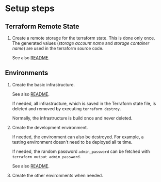 # Setup steps

## Terraform Remote State

1. Create a remote storage for the terraform state.
   This is done only once. The generated values (_storage account name_ and _storage container name_) are used in the terraform source code.

   See also [README](../src/terraform/tfstate/README.md).

## Environments

1. Create the basic infrastructure.

   See also [README](../src/terraform/infra/README.md).

   If needed, all infrastructure, which is saved in the Terraform state file, is deleted and removed by executing `terraform destroy`.

   Normally, the infrastructure is build once and never deleted. 

1. Create the development environment.

   If needed, the environment can also be destroyed. For example, a testing environment doesn't need to be deployed all te time.

   If needed, the random password `admin_password` can be fetched with `terraform output admin_password`.

   See also [README](../src/terraform/development/README.md).

1. Create the other environments when needed.


